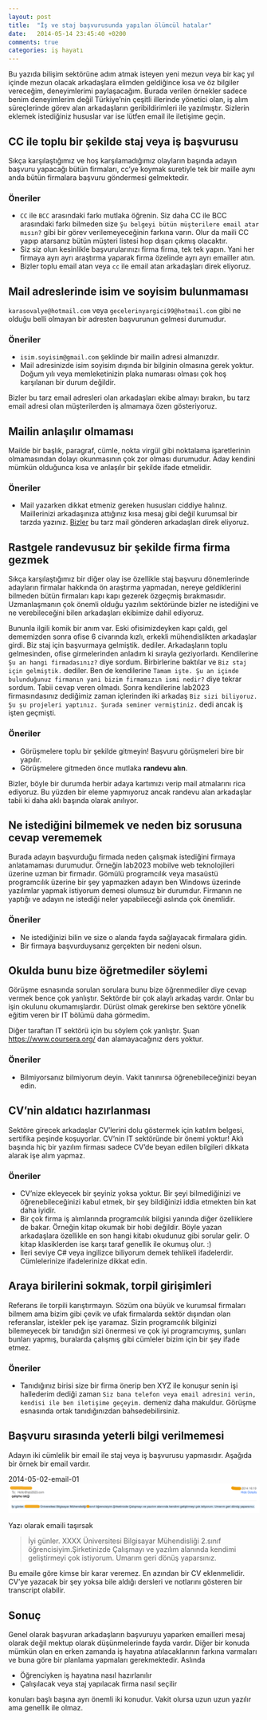 ```yaml
---
layout: post
title:  "İş ve staj başvurusunda yapılan ölümcül hatalar"
date:   2014-05-14 23:45:40 +0200
comments: true
categories: iş hayatı
---
```


Bu yazıda bilişim sektörüne adım atmak isteyen yeni mezun veya bir kaç yıl içinde mezun olacak arkadaşlara elimden geldiğince kısa ve öz bilgiler vereceğim, deneyimlerimi paylaşacağım. Burada verilen örnekler sadece benim deneyimlerim değil Türkiye’nin çeşitli illerinde yönetici olan, iş alım süreçlerinde görev alan arkadaşların geribildirimleri ile yazılmıştır. Sizlerin eklemek istediğiniz hususlar var ise lütfen email ile iletişime geçin.

## CC ile toplu bir şekilde staj veya iş başvurusu

Sıkça karşılaştığımız ve hoş karşılamadığımız olayların başında adayın başvuru yapacağı bütün firmaları, cc’ye koymak
suretiyle tek bir maille aynı anda bütün firmalara başvuru göndermesi gelmektedir.

### Öneriler

* `CC` ile `BCC` arasındaki farkı mutlaka öğrenin. Siz daha CC ile BCC arasındaki farkı bilmeden size `Şu belgeyi bütün müşterilere email atar mısın?` gibi bir görev verilemeyeceğinin farkına varın. Olur da maili CC yapıp atarsanız bütün müşteri listesi hop dışarı çıkmış olacaktır.
* Siz siz olun kesinlikle başvurularınızı firma firma, tek tek yapın. Yani her firmaya ayrı ayrı araştırma yaparak firma özelinde ayrı ayrı emailler atın.
* Bizler  toplu email atan veya `cc` ile email atan arkadaşları direk eliyoruz.

## Mail adreslerinde isim ve soyisim bulunmaması

`karasovalye@hotmail.com` veya `gecelerinyargici99@hotmail.com` gibi ne olduğu belli olmayan bir adresten başvurunun gelmesi durumudur.

### Öneriler

* `isim.soyisim@gmail.com` şeklinde bir mailin adresi almanızdır.
* Mail adresinizde isim soyisim dışında bir bilginin olmasına gerek yoktur. Doğum yılı veya memleketinizin plaka numarası olması çok hoş karşılanan bir durum değildir.

Bizler  bu tarz email adresleri olan arkadaşları ekibe almayı bırakın, bu tarz email adresi olan müşterilerden iş almamaya özen gösteriyoruz.

## Mailin anlaşılır olmaması

Mailde bir başlık, paragraf, cümle, nokta virgül gibi noktalama işaretlerinin olmamasından dolayı okunmasının çok zor
olması durumudur. Aday kendini mümkün olduğunca kısa ve anlaşılır bir şekilde ifade etmelidir.

### Öneriler

* Mail yazarken dikkat etmeniz gereken hususları ciddiye halınız. Maillerinizi arkadaşınıza attığınız kısa mesaj gibi değil kurumsal bir tarzda yazınız. [Bizler](http://www.lab2023.com) bu tarz mail gönderen arkadaşları direk eliyoruz.

## Rastgele randevusuz bir şekilde firma firma gezmek

Sıkça karşılaştığımız bir diğer olay ise özellikle staj başvuru dönemlerinde adayların firmalar hakkında ön araştırma yapmadan, nereye geldiklerini bilmeden bütün firmaları kapı kapı gezerek özgeçmiş bırakmasıdır. Uzmanlaşmanın çok önemli olduğu yazılım sektöründe bizler ne istediğini ve ne verebileceğini bilen arkadaşları ekibimize dahil ediyoruz.

Bununla ilgili komik bir anım var. Eski ofisimizdeyken kapı çaldı, gel dememizden sonra ofise 6 civarında kızlı, erkekli mühendislikten arkadaşlar girdi. Biz staj için başvurmaya gelmiştik. dediler. Arkadaşların toplu gelmesinden, ofise girmelerinden anladım ki sırayla geziyorlardı. Kendilerine `Şu an hangi firmadasınız?` diye sordum. Birbirlerine baktılar ve `Biz staj için gelmiştik.` dediler. Ben de kendilerine `Tamam işte. Şu an içinde bulunduğunuz firmanın yani bizim firmamızın ismi nedir?` diye tekrar sordum. Tabii cevap veren olmadı. Sonra kendilerine lab2023 firmasındasınız dediğimiz zaman içlerinden iki arkadaş `Biz sizi biliyoruz. Şu şu projeleri yaptınız. Şurada seminer vermiştiniz.` dedi ancak iş işten geçmişti.

### Öneriler

* Görüşmelere toplu bir şekilde gitmeyin! Başvuru görüşmeleri bire bir yapılır.
* Görüşmelere gitmeden önce mutlaka **randevu alın**.

Bizler, böyle bir durumda herbir adaya kartımızı verip mail atmalarını rica ediyoruz. Bu yüzden bir eleme yapmıyoruz ancak randevu alan arkadaşlar tabii ki daha aklı başında olarak anılıyor.

## Ne istediğini bilmemek ve neden biz sorusuna cevap verememek

Burada adayın başvurduğu firmada neden çalışmak istediğini firmaya anlatamaması durumudur. Örneğin lab2023 mobilve web teknolojileri üzerine uzman bir firmadır. Gömülü programcılık veya masaüstü programcılık üzerine bir şey yapmazken adayın ben Windows üzerinde yazılımlar yapmak istiyorum demesi olumsuz bir durumdur. Firmanın ne yaptığı ve adayın ne istediği neler yapabileceği aslında çok önemlidir.

### Öneriler

* Ne istediğinizi bilin ve size o alanda fayda sağlayacak firmalara gidin.
* Bir firmaya başvurduysanız gerçekten bir nedeni olsun.

## Okulda bunu bize öğretmediler söylemi

Görüşme esnasında sorulan sorulara bunu bize öğrenmediler diye cevap vermek bence çok yanlıştır. Sektörde bir çok alaylı arkadaş vardır. Onlar bu işin okulunu okumamışlardır. Dürüst olmak gerekirse ben sektöre yönelik eğitim veren bir IT bölümü daha görmedim.

Diğer taraftan IT sektörü için bu söylem çok yanlıştır. Şuan https://www.coursera.org/ dan alamayacağınız ders yoktur.

### Öneriler

* Bilmiyorsanız bilmiyorum deyin. Vakit tanınırsa öğrenebileceğinizi beyan edin.

## CV’nin aldatıcı hazırlanması

Sektöre girecek arkadaşlar CV’lerini dolu göstermek için katılım belgesi, sertifika peşinde koşuyorlar. CV’nin IT sektöründe bir önemi yoktur! Aklı başında hiç bir yazılım firması sadece CV’de beyan edilen bilgileri dikkata alarak işe alım yapmaz.

### Öneriler

* CV’nize ekleyecek bir şeyiniz yoksa yoktur. Bir şeyi bilmediğinizi ve öğrenebileceğinizi kabul etmek, bir şey bildiğinizi iddia etmekten bin kat daha iyidir.
* Bir çok firma iş alımlarında programcılık bilgisi yanında diğer özelliklere de bakar. Örneğin kitap okumak bir hobi değildir. Böyle yazan arkadaşlara özellikle en son hangi kitabı okudunuz gibi sorular gelir. O kitap klasiklerden ise karşı taraf genellik ile okumuş olur. :)
* İleri seviye C\# veya ingilizce biliyorum demek tehlikeli ifadelerdir. Cümlelerinize ifadelerinize dikkat edin.

## Araya birilerini sokmak, torpil girişimleri

Referans ile torpili karıştırmayın. Sözüm ona büyük ve kurumsal firmaları bilmem ama bizim gibi çevik ve ufak firmalarda sektör dışından olan referanslar, istekler pek işe yaramaz. Sizin programcılık bilginizi bilemeyecek bir tanıdığın sizi önermesi ve çok iyi programcıymış, şunları bunları yapmış, buralarda çalışmış gibi cümleler bizim için bir şey ifade etmez.

### Öneriler

* Tanıdığınız birisi size bir firma önerip ben XYZ ile konuşur senin işi hallederim dediği zaman `Siz bana telefon veya email adresini verin, kendisi ile ben iletişime geçeyim.` demeniz daha makuldur. Görüşme esnasında ortak tanıdığınızdan bahsedebilirsiniz.

## Başvuru sırasında yeterli bilgi verilmemesi

Adayın iki cümlelik bir email ile staj veya iş başvurusu yapmasıdır. Aşağıda bir örnek bir email vardır.

2014-05-02-email-01
![2014-05-02-email-01](/images/2014-05-02-email-01.png)

Yazı olarak emaili taşırsak

> İyi günler. XXXX Üniversitesi Bilgisayar Mühendisliği 2.sınıf öğrencisiyim.Şirketinizde Çalışmayı ve yazılım alanında
kendimi geliştirmeyi çok istiyorum. Umarım geri dönüş yaparsınız.

Bu emaile göre kimse bir karar veremez. En azından bir CV eklenmelidir. CV’ye yazacak bir şey yoksa bile aldığı dersleri ve notlarını gösteren bir transcript olabilir.

## Sonuç

Genel olarak başvuran arkadaşların başvuruyu yaparken emailleri mesaj olarak değil mektup olarak düşünmelerinde fayda vardır. Diğer bir konuda mümkün olan en erken zamanda iş hayatına atılacaklarının farkına varmaları ve buna göre bir planlama yapmaları gerekmektedir. Aslında

* Öğrenciyken iş hayatına nasıl hazırlanılır
* Çalışılacak veya staj yapılacak firma nasıl seçilir

konuları başlı başına ayrı önemli iki konudur. Vakit olursa uzun uzun yazılır ama genellik ile olmaz.
